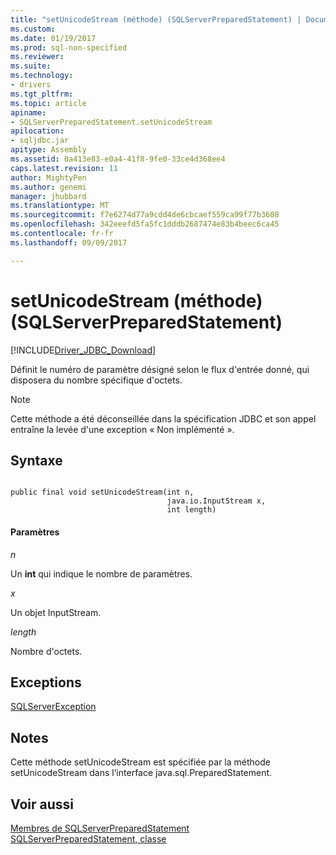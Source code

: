 ```yaml
---
title: "setUnicodeStream (méthode) (SQLServerPreparedStatement) | Documents Microsoft"
ms.custom: 
ms.date: 01/19/2017
ms.prod: sql-non-specified
ms.reviewer: 
ms.suite: 
ms.technology:
- drivers
ms.tgt_pltfrm: 
ms.topic: article
apiname:
- SQLServerPreparedStatement.setUnicodeStream
apilocation:
- sqljdbc.jar
apitype: Assembly
ms.assetid: 0a413e83-e0a4-41f8-9fe0-33ce4d368ee4
caps.latest.revision: 11
author: MightyPen
ms.author: genemi
manager: jhubbard
ms.translationtype: MT
ms.sourcegitcommit: f7e6274d77a9cdd4de6cbcaef559ca99f77b3608
ms.openlocfilehash: 342eeefd5fa5fc1dddb2687474e83b4beec6ca45
ms.contentlocale: fr-fr
ms.lasthandoff: 09/09/2017

---
```

# <a name="setunicodestream-method-sqlserverpreparedstatement"></a>setUnicodeStream (méthode) (SQLServerPreparedStatement)
[!INCLUDE[Driver_JDBC_Download](../../../includes/driver_jdbc_download.md)]

  Définit le numéro de paramètre désigné selon le flux d'entrée donné, qui disposera du nombre spécifique d'octets.  
  
> [!NOTE]  
>  Cette méthode a été déconseillée dans la spécification JDBC et son appel entraîne la levée d'une exception « Non implémenté ».  
  
## <a name="syntax"></a>Syntaxe  
  
```  
  
public final void setUnicodeStream(int n,  
                                   java.io.InputStream x,  
                                   int length)  
```  
  
#### <a name="parameters"></a>Paramètres  
 *n*  
  
 Un **int** qui indique le nombre de paramètres.  
  
 *x*  
  
 Un objet InputStream.  
  
 *length*  
  
 Nombre d'octets.  
  
## <a name="exceptions"></a>Exceptions  
 [SQLServerException](../../../connect/jdbc/reference/sqlserverexception-class.md)  
  
## <a name="remarks"></a>Notes  
 Cette méthode setUnicodeStream est spécifiée par la méthode setUnicodeStream dans l’interface java.sql.PreparedStatement.  
  
## <a name="see-also"></a>Voir aussi  
 [Membres de SQLServerPreparedStatement](../../../connect/jdbc/reference/sqlserverpreparedstatement-members.md)   
 [SQLServerPreparedStatement, classe](../../../connect/jdbc/reference/sqlserverpreparedstatement-class.md)  
  
  
